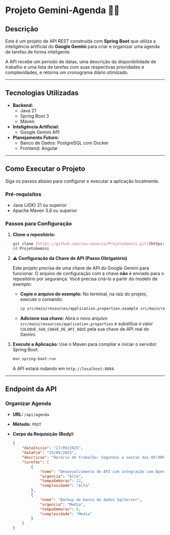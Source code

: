 # Projeto Gemini-Agenda 🤖✨

## Descrição

Este é um projeto de API REST construída com **Spring Boot** que utiliza a inteligência artificial do **Google Gemini** para criar e organizar uma agenda de tarefas de forma inteligente.

A API recebe um período de datas, uma descrição da disponibilidade de trabalho e uma lista de tarefas com suas respectivas prioridades e complexidades, e retorna um cronograma diário otimizado.

---

## Tecnologias Utilizadas

-   **Backend:**
    -   Java 21
    -   Spring Boot 3
    -   Maven
-   **Inteligência Artificial:**
    -   Google Gemini API
-   **Planejamento Futuro:**
    -   Banco de Dados: PostgreSQL com Docker
    -   Frontend: Angular

---

## Como Executar o Projeto

Siga os passos abaixo para configurar e executar a aplicação localmente.

### Pré-requisitos

-   Java (JDK) 21 ou superior
-   Apache Maven 3.8 ou superior

### Passos para Configuração

1.  **Clone o repositório:**
    ```bash
    git clone [https://github.com/seu-usuario/ProjetoGemini.git](https://github.com/seu-usuario/ProjetoGemini.git)
    cd ProjetoGemini
    ```

2.  **⚠️ Configuração da Chave de API (Passo Obrigatório)**

    Este projeto precisa de uma chave de API do Google Gemini para funcionar. O arquivo de configuração com a chave **não** é enviado para o repositório por segurança. Você precisa criá-lo a partir do modelo de exemplo:

    -   **Copie o arquivo de exemplo:** No terminal, na raiz do projeto, execute o comando:
        ```bash
        cp src/main/resources/application.properties.example src/main/resources/application.properties
        ```
    -   **Adicione sua chave:** Abra o novo arquivo `src/main/resources/application.properties` e substitua o valor `COLOQUE_SUA_CHAVE_DE_API_AQUI` pela sua chave de API real do Gemini.

3.  **Execute a Aplicação:**
    Use o Maven para compilar e iniciar o servidor Spring Boot.
    ```bash
    mvn spring-boot:run
    ```
    A API estará rodando em `http://localhost:8084`.

---

## Endpoint da API

### Organizar Agenda

-   **URL:** `/api/agenda`
-   **Método:** `POST`
-   **Corpo da Requisição (Body):**

    ```json
    {
        "dataInicio": "17/09/2025",
        "dataFim": "25/09/2025",
        "descricao": "Horário de trabalho: Segundas a sextas das 09:00h as 18:00h com intervalo de almoço entre 14:30h e 15:30h",
        "tarefas": [
            {
                "nome": "Desenvolvimento de API com integração com OpenAI",
                "urgencia": "Alta",
                "tempoEmHoras": 12,
                "complexidade": "Alta"
            },
            {
                "nome": "Backup de banco de dados SqlServer",
                "urgencia": "Media",
                "tempoEmHoras": 6,
                "complexidade": "Media"
            }
        ]
    }
    ```
